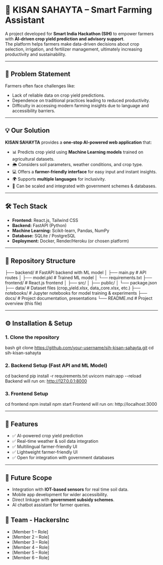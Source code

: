 # 🌱 KISAN SAHAYTA – Smart Farming Assistant  

A project developed for **Smart India Hackathon (SIH)** to empower farmers with **AI-driven crop yield prediction and advisory support**.  
The platform helps farmers make data-driven decisions about crop selection, irrigation, and fertilizer management, ultimately increasing productivity and sustainability.  

---

## 🚩 Problem Statement  
Farmers often face challenges like:  
- Lack of reliable data on crop yield predictions.  
- Dependence on traditional practices leading to reduced productivity.  
- Difficulty in accessing modern farming insights due to language and accessibility barriers.  

---

## 💡 Our Solution  
**KISAN SAHAYTA** provides a **one-stop AI-powered web application** that:  
- 📊 Predicts crop yield using **Machine Learning models** trained on agricultural datasets.  
- 🌦️ Considers soil parameters, weather conditions, and crop type.  
- 💻 Offers a **farmer-friendly interface** for easy input and instant insights.  
- 🌍 Supports **multiple languages** for inclusivity.  
- 🚀 Can be scaled and integrated with government schemes & databases.  

---

## 🛠️ Tech Stack  
- **Frontend:** React.js, Tailwind CSS  
- **Backend:** FastAPI (Python)  
- **Machine Learning:** Scikit-learn, Pandas, NumPy  
- **Database:** SQLite / PostgreSQL  
- **Deployment:** Docker, Render/Heroku (or chosen platform)  

---

## 📂 Repository Structure  
├── backend/ # FastAPI backend with ML model
│ ├── main.py # API routes
│ ├── model.pkl # Trained ML model
│ └── requirements.txt
├── frontend/ # React.js frontend
│ ├── src/
│ ├── public/
│ └── package.json
├── data/ # Dataset files (crop_yield.xlsx, data_core.xlsx, etc.)
├── notebooks/ # Jupyter notebooks for model training & experiments
├── docs/ # Project documentation, presentations
└── README.md # Project overview (this file)


---

## ⚙️ Installation & Setup  

### 1. Clone the repository 
bash
git clone https://github.com/your-username/sih-kisan-sahayta.git
cd sih-kisan-sahayta

### 2. Backend Setup (Fast API and ML Model)
cd backend
pip install -r requirements.txt
uvicorn main:app --reload
Backend will run on: http://127.0.0.1:8000

### 3. Frontend Setup
cd frontend
npm install
npm start
Frontend will run on: http://localhost:3000

---

## 🎯 Features
- ✅ AI-powered crop yield prediction
- ✅ Real-time weather & soil data integration
- ✅ Multilingual farmer-friendly UI
- ✅ Lightweight farmer-friendly UI
- ✅ Open for integration with government databases

---

## 🚀 Future Scope
- Integration with **IOT-based sensors** for real time soil data.
- Mobile app development for wider accessibility.
- Direct linkage with **government subsidy schemes**.
- AI chatbot assistant for farmer queries.

## 👥 Team - HackersInc
- [Member 1 – Role]
- [Member 2 – Role]
- [Member 3 – Role]
- [Member 4 – Role]
- [Member 5 – Role]
- [Member 6 – Role]
